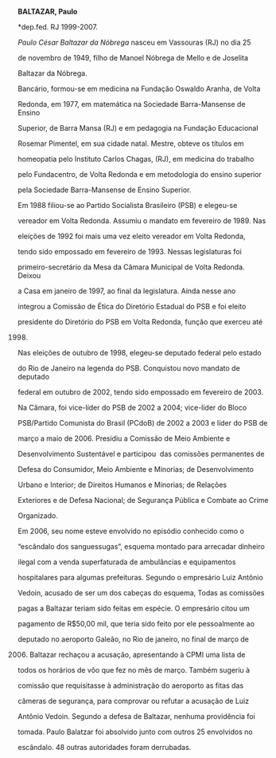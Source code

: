 **BALTAZAR, Paulo**



\*dep.fed. RJ 1999-2007.



*Paulo César Baltazar da Nóbrega* nasceu em Vassouras (RJ) no dia 25

de novembro de 1949, filho de Manoel Nóbrega de Mello e de Joselita

Baltazar da Nóbrega.



Bancário, formou-se em medicina na Fundação Oswaldo Aranha, de Volta

Redonda, em 1977, em matemática na Sociedade Barra-Mansense de Ensino

Superior, de Barra Mansa (RJ) e em pedagogia na Fundação Educacional

Rosemar Pimentel, em sua cidade natal. Mestre, obteve os títulos em

homeopatia pelo Instituto Carlos Chagas, (RJ), em medicina do trabalho

pelo Fundacentro, de Volta Redonda e em metodologia do ensino superior

pela Sociedade Barra-Mansense de Ensino Superior.



Em 1988 filiou-se ao Partido Socialista Brasileiro (PSB) e elegeu-se

vereador em Volta Redonda. Assumiu o mandato em fevereiro de 1989. Nas

eleições de 1992 foi mais uma vez eleito vereador em Volta Redonda,

tendo sido empossado em fevereiro de 1993. Nessas legislaturas foi

primeiro-secretário da Mesa da Câmara Municipal de Volta Redonda. Deixou

a Casa em janeiro de 1997, ao final da legislatura. Ainda nesse ano

integrou a Comissão de Ética do Diretório Estadual do PSB e foi eleito

presidente do Diretório do PSB em Volta Redonda, função que exerceu até

1998.



Nas eleições de outubro de 1998, elegeu-se deputado federal pelo estado

do Rio de Janeiro na legenda do PSB. Conquistou novo mandato de deputado

federal em outubro de 2002, tendo sido empossado em fevereiro de 2003. 



Na Câmara, foi vice-líder do PSB de 2002 a 2004; vice-líder do Bloco

PSB/Partido Comunista do Brasil (PCdoB) de 2002 a 2003 e líder do PSB de

março a maio de 2006. Presidiu a Comissão de Meio Ambiente e

Desenvolvimento Sustentável e participou  das comissões permanentes de

Defesa do Consumidor, Meio Ambiente e Minorias; de Desenvolvimento

Urbano e Interior; de Direitos Humanos e Minorias; de Relações

Exteriores e de Defesa Nacional; de Segurança Pública e Combate ao Crime

Organizado.



Em 2006, seu nome esteve envolvido no episódio conhecido como o

“escândalo dos sanguessugas”, esquema montado para arrecadar dinheiro

ilegal com a venda superfaturada de ambulâncias e equipamentos

hospitalares para algumas prefeituras. Segundo o empresário Luiz Antônio

Vedoin, acusado de ser um dos cabeças do esquema, Todas as comissões

pagas a Baltazar teriam sido feitas em espécie. O empresário citou um

pagamento de R\$50,00 mil, que teria sido feito por ele pessoalmente ao

deputado no aeroporto Galeão, no Rio de janeiro, no final de março de

2006. Baltazar rechaçou a acusação, apresentando à CPMI uma lista de

todos os horários de vôo que fez no mês de março. Também sugeriu à

comissão que requisitasse à administração do aeroporto as fitas das

câmeras de segurança, para comprovar ou refutar a acusação de Luiz

Antônio Vedoin. Segundo a defesa de Baltazar, nenhuma providência foi

tomada. Paulo Balatzar foi absolvido junto com outros 25 envolvidos no

escândalo. 48 outras autoridades foram derrubadas.



